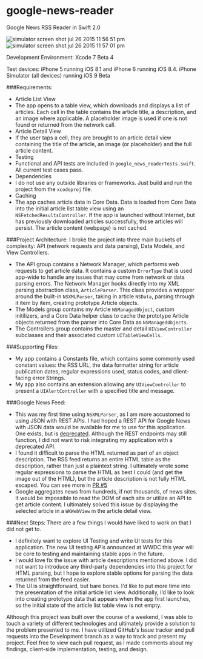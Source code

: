 # google-news-reader
Google News RSS Reader in Swift 2.0

![simulator screen shot jul 26 2015 11 56 51 pm](https://cloud.githubusercontent.com/assets/4513736/8898443/44e7be9e-33f2-11e5-90b5-310dd6b10008.png)
![simulator screen shot jul 26 2015 11 57 01 pm](https://cloud.githubusercontent.com/assets/4513736/8898444/460ae076-33f2-11e5-8a98-f28fb2c2d036.png)


Development Environment: Xcode 7 Beta 4

Test devices: iPhone 5 running iOS 8.1 and iPhone 6 running iOS 8.4. iPhone Simulator (all devices) running iOS 9 Beta

###Requirements:
* Article List View
 * The app opens to a table view, which downloads and displays a list of articles.  Each cell in the table contains the article title, a description, and an image where applicable.  A placeholder image is used if one is not found or returned from the network call.
* Article Detail View
 * If the user taps a cell, they are brought to an article detail view containing the title of the article, an image (or placeholder) and the full article content.
* Testing
 * Functional and API tests are included in `google_news_readerTests.swift`.  All current test cases pass.
* Dependencies
 * I do not use any outside libraries or frameworks.  Just build and run the project from the `xcodeproj` file.
* Caching
 * The app caches article data in Core Data.  Data is loaded from Core Data into the initial article list table view using an `NSFetchedResultsController`.  If the app is launched without Internet, but has previously downloaded articles successfully, those articles will persist.  The article content (webpage) is not cached.

###Project Architecture:
I broke the project into three main buckets of complexity: API (network requests and data parsing), Data Models, and View Controllers.
* The API group contains a Network Manager, which performs web requests to get article data.  It contains a custom `ErrorType` that is used app-wide to handle any issues that may come from network or data parsing errors.  The Network Manager hooks directly into my XML parsing abstraction class, `ArticleParser`.  This class provides a wrapper around the built-in `NSXMLParser`, taking in article `NSData`, parsing through it item by item, creating prototype Article objects.
* The Models group contains my Article `NSManagedObject`, custom initilizers, and a Core Data helper class to cache the prototype Article objects returned from the parser into Core Data as `NSManagedObjects`.
* The Controllers group contains the master and detail `UIViewController` subclasses and their associated custom `UITableViewCells`.

###Supporting Files:
* My app contains a Constants file, which contains some commonly used constant values: the RSS URL, the data formatter string for article publication dates, regular expressions used, status codes, and client-facing error Strings.
* My app also contains an extension allowing any `UIViewController` to present a `UIAlertController` with a specified title and message.

###Google News Feed:
* This was my first time using `NSXMLParser`, as I am more accustomed to using JSON with REST APIs.  I had hoped a REST API for Google News with JSON data would be available for me to use for this application.  One exists, but is [deprecated](https://developers.google.com/news-search/v1/jsondevguide).  Although the REST endpoints may still function, I did not want to risk integrating my application with a deprecated API.
* I found it difficult to parse the HTML returned as part of an object description.  The RSS feed returns an entire HTML table as the description, rather than just a plaintext string.  I ultimately wrote some regular expressions to parse the HTML as best I could (and get the image out of the HTML), but the article description is not fully HTML escaped.  You can see more in [PR #5](https://github.com/JALsnipe/google-news-reader/pull/5)
* Google aggregates news from hundreds, if not thousands, of news sites.  It would be impossible to read the DOM of each site or utilize an API to get article content.  I ultimately solved this issue by displaying the selected article in a `WKWebView` in the article detail view.

###Next Steps:
There are a few things I would have liked to work on that I did not get to.
* I definitely want to explore UI Testing and write UI tests for this application.  The new UI testing APIs announced at WWDC this year will be core to testing and maintaining stable apps in the future.
* I would love fix the issue with article descriptions mentioned above.  I did not want to introduce any third-party dependencies into this project for HTML parsing, but I hope to explore stable options for parsing the data returned from the feed easier.
* The UI is straightforward, but bare bones.  I'd like to put more time into the presentation of the initial article list view.  Additionally, I’d like to look into creating prototype data that appears when the app first launches, so the initial state of the article list table view is not empty.

Although this project was built over the course of a weekend, I was able to touch a variety of different technologies and ultimately provide a solution to the problem presented to me.  I have utilized GitHub's Issue tracker and pull requests into the Development branch as a way to track and present my project.  Feel free to view each pull request, as I made comments about my findings, client-side implementation, testing, and design.

